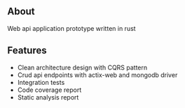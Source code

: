 ## About

Web api application prototype written in rust

## Features

- Clean architecture design with CQRS pattern
- Crud api endpoints with actix-web and mongodb driver
- Integration tests
- Code coverage report
- Static analysis report